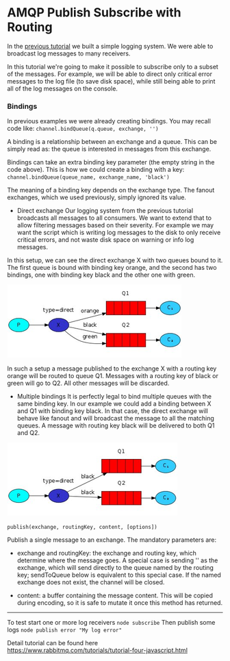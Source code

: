 # AMQP Publish Subscribe with Routing

In the [previous tutorial](https://github.com/dragon13v77/amqp-pub-sub) we built a simple logging system. We were able to broadcast log messages to many receivers.

In this tutorial we're going to make it possible to subscribe only to a subset of the messages.
For example, we will be able to direct only critical error messages to the log file (to save disk space), while still being able to print all of the log messages on the console.

### Bindings

In previous examples we were already creating bindings. You may recall code like:
`channel.bindQueue(q.queue, exchange, '')`

A binding is a relationship between an exchange and a queue. This can be simply read as: the queue is interested in messages from this exchange.

Bindings can take an extra binding key parameter (the empty string in the code above). This is how we could create a binding with a key:
`channel.bindQueue(queue_name, exchange_name, 'black')`

The meaning of a binding key depends on the exchange type. The fanout exchanges, which we used previously, simply ignored its value.


- Direct exchange
Our logging system from the previous tutorial broadcasts all messages to all consumers.
We want to extend that to allow filtering messages based on their severity.
For example we may want the script which is writing log messages to the disk to only receive critical errors, and not waste disk space on warning or info log messages.

In this setup, we can see the direct exchange X with two queues bound to it.
The first queue is bound with binding key orange, and the second has two bindings, one with binding key black and the other one with green.

![Alt text](./assets/schema1.jpg)

In such a setup a message published to the exchange X with a routing key orange will be routed to queue Q1.
Messages with a routing key of black or green will go to Q2. All other messages will be discarded.

- Multiple bindings
It is perfectly legal to bind multiple queues with the same binding key.
In our example we could add a binding between X and Q1 with binding key black.
In that case, the direct exchange will behave like fanout and will broadcast the message to all the matching queues.
A message with routing key black will be delivered to both Q1 and Q2.

![Alt text](./assets/schema2.jpg)

`publish(exchange, routingKey, content, [options])`

Publish a single message to an exchange. The mandatory parameters are:

- exchange and routingKey: the exchange and routing key, which determine where the message goes.
A special case is sending '' as the exchange, which will send directly to the queue named by the routing key;
sendToQueue below is equivalent to this special case. If the named exchange does not exist, the channel will be closed.

- content: a buffer containing the message content. This will be copied during encoding, so it is safe to mutate it once this method has returned.

-----
To test start one or more log receivers
`node subscribe`
Then publish some logs
`node publish error "My log error"`

Detail tutorial can be found here https://www.rabbitmq.com/tutorials/tutorial-four-javascript.html

